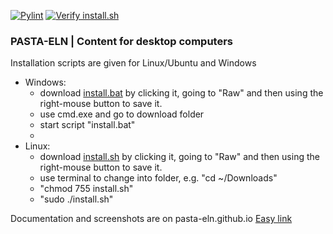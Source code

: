 
[![Pylint](https://github.com/PASTA-ELN/desktop/actions/workflows/pylint.yml/badge.svg)](https://github.com/PASTA-ELN/desktop/actions/workflows/pylint.yml)
[![Verify install.sh](https://github.com/PASTA-ELN/desktop/actions/workflows/main.yml/badge.svg)](https://github.com/PASTA-ELN/desktop/actions/workflows/main.yml)

### PASTA-ELN | Content for desktop computers
Installation scripts are given for Linux/Ubuntu and Windows

- Windows:
  - download [install.bat](https://github.com/pasta-eln/desktop/-/blob/master/install.bat) by clicking it, going to "Raw" and then using the right-mouse button to save it.
  - use cmd.exe and go to download folder
  - start script "install.bat"
  -
- Linux:
  - download [install.sh](https://github.com/pasta-eln/desktop/-/blob/master/install.sh)  by clicking it, going to "Raw" and then using the right-mouse button to save it.
  - use terminal to change into folder, e.g. "cd ~/Downloads"
  - "chmod 755 install.sh"
  - "sudo ./install.sh"

Documentation and screenshots are on pasta-eln.github.io [Easy link](https://pasta-eln.github.io/)
